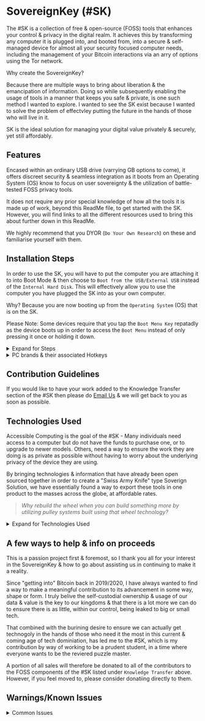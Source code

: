 # SovereignKey (#SK) 

The #SK is a collection of free & open-source (FOSS) tools that enhances your control & privacy in the digital realm. It achieves this by transforming any computer it is plugged into, and booted from, into a secure & self-managed device for almost all your security focused computer needs, including the management of your Bitcoin interactions via an arry of options using the Tor network.

Why create the SovereignKey? 

Because there are multiple ways to bring about liberation & the emancipation of information. Doing so while subsequently enabling the usage of tools in a manner that keeps you safe & private, is one such method I wanted to explore. I wanted to see the SK exist because I wanted to solve the problem of effectvley putting the future in the hands of those who will live in it. 

SK is the ideal solution for managing your digital value privately & securely, yet still affordably.

## Features

Encased within an ordinary USB drive (varrying GB options to come), it offers discreet security & seamless integration as it boots from an Operating System (OS) know to focus on user sovereignty & the utilization of battle-tested FOSS privacy tools. 

It does not require any prior special knowledge of how all the tools it is made up of work, beyond this ReadMe file, to get started with the SK. However, you will find links to all the different resources used to bring this about further down in this ReadMe. 

We highly recommend that you DYOR (`Do Your Own Research`) on these and familiarise yourself with them.

## Installation Steps

In order to use the SK, you will have to put the computer you are attaching it to into Boot Mode & then choose to `Boot from the USB/External USB` instead of the `Internal Hard Disk`. This will effectively allow you to use the computer you have plugged the SK into as your own computer. 

Why? Because you are now booting up from the `Operating System` (OS) that is on the SK.

Please Note: Some devices require that you tap the `Boot Menu Key` repatadly as the device boots up in order to access the `Boot Menu` instead of only pressing it once or holding it down.

<details> <summary>Expand for Steps</summary>

  
  1. Make sure computer is turned off.  
  
  2. Plug your SK into USB slot of the computer.
     
  4. Turn computer on.
     
  6. Tap/Hold the correct `Boot Menu Key` to enter the `Boot Menu`.  
  7. Select `Boot from the USB/External USB` (might be named differently depending on the specific computer you are using but there will be mention of eother a USB or External Drive).  
  8. Wait for Tails to load.  
  9. Enter the default `Persistant Storage` passphrase, click `Unlock Encryption`.  
  10. Select the blue `Start Tails` button on the top right of the box.  
  11. Connect to a local internet network so that you have internet access.  
  12. Select `Connect to Tor` when the Tor Connection window appears.  
  
</details>

<details> <summary>PC brands & their associated Hotkeys</summary>

Here is a list of PC brands and their associated hotkeys for entering the boot menu:

| Computer Manufacturer  | Boot Menu Key |
| ------------- | ------------- |
| ACER SERIES  | Esc, F12, F9  |
| ASUS SERIES  | Esc, F8  |
| COMPAQ  | Esc, F9  |
| DELL SERIES  | F12  |
| HP SERIES  | Esc, F9  |
| LENOVO SERIES  | F12, F8, F10  |
| SAMSUNG SERIES  | F12, Esc  |
| SONY SERIES  | F10, F11, ASSIST  |
| TOSHIBA SERIES  | F12  |

| MOTHERBOARDS | Boot Menu Key |
| ------------- | ------------- |
| ASUS   | F8  |
| GIGABYTE  | F12  |
| MSI  | F11  |
| INTEL  | F10  |
| ASROCK  | F11  |
| EVGA  | F7  |
| ASROCK  | F11  |

| OTHER MANUFACTURERS | Boot Menu Key |
| ------------- | ------------- |
| XIAOMI   | Fn +F2 (Choose Boot Menu)  |
| PANASONIC   | F2 (go to the exit and then choose boot order)  |
| NEC   | F5  |
| PACKARD BELL   | F8  |
| eMCHINES   | F12  |
| FUJITSU   | F12  |
| GATEWAY   | F11, Esc, F10  |
| iBALL   | F9 (Choose your media under boot option)  |
| HUAWEI   | F2  |
| SHARP   | F9  |

</details>

## Contribution Guidelines

If you would like to have your work added to the Knowledge Transfer section of the #SK then please do [Email Us](mailto:okin@okinent.org) & we will get back to you as soon as possible.

## Technologies Used

Accessible Computing is the goal of the #SK - Many individuals need access to a computer but do not have the funds to purchase one, or to upgrade to newer models. Others, need a way to ensure the work they are doing is as private as possible without having to worry about the underlying privacy of the device they are using.

By bringing technologies & information that have already been open sourced together in order to create a "Swiss Army Knife" type Soverign Solution, we have essentially found a way to export these tools in one product to the masses across the globe, at affordable rates.

>*Why rebuild the wheel when you can build something more by utilizing pulley systems built using that wheel technology?*

<details> <summary>Expand for Technologies Used</summary>

The Operating System (OS) used for the #SK is [Tails](https://tails.net) ~ Used by Human Rights Activits & Journalists around the World, it is a portable operating system capable of protecting against surveillance & censorship. It makes use of the Tor network by default to protect your privacy online. To assit in this, it includes a selection of applications to work on sensitive documents & communicate securely. Everything in Tails is ready-to-use & has safe defaults.

Combining Tails, Bitcoin Core & the technologies below allow for strong anonymity for transactions & secure encrypted storage for your computer needs. 

<details> <summary>Electrum Wallet</summary>

[Electrum Wallet](https://electrum.org/) - This wallet is added into Tails by Default & has been a Bitcoin Desktop Wallet of choice since its creation in 2011. Electrum’s focus is speed, with low resource usage & simplifying Bitcoin.

</details>

<details> <summary>BAILS</summary>

[BAILS](https://github.com/BenWestgate/Bails) - Installs Bitcoin Core on the encrypted Persistent Storage of Tails, creates & recovers Bitcoin Core wallets from Codex32 (BIP93) seed backups & creates backup Bails USB sticks & shareable blank Bails USB sticks. 

It ensures your money is protected from surveillance, censorship, and confiscation, leaving no trace of your Bitcoin use on the computer or the Internet.

</details>

<details> <summary>Sparrow Wallet</summary>

[Sparrow Wallet](https://www.sparrowwallet.com) - Sparrow is a Bitcoin wallet for those who value financial self sovereignty. Sparrow’s emphasis is on security, privacy & usability while priding itself on not hiding information from you - on the contrary it attempts to provide as much detail as possible about your transactions & UTXOs, but in a way that is manageable & usable.

</details>

<details> <summary>Knowledge Transfer</summary>

>***Free Books - A collection of curated Books around Bitcoin & Financial Literacy.***

- [The Bitcoin Whitepaper (Available in various Languages](https://exonumia.africa) by Satoshi Nakamoto

- [2nd Edition: The Simplest Bitcoin Book Ever Written](https://d.nostr.build/tIkvB3qVy5jVkH48.pdf) by Keysa Luna
  
- [Bitcoin: Separation of Money and State](https://braiins.com/books/bitcoin-separation-of-money-and-state) by Josef Tětek

- [The Bitcoin Standard](https://worldfreebooks.com/book/the-bitcoin-standard-by-saifedean-ammous/) by Saifedean Ammous

- [Bitcoin For Business](https://studentofbitcoin.gumroad.com/l/bitcoinforbusinesses?layout=profile) by Student of Bitcoin 

- [Codex32 - Shamir Secret Sharing Scheme](https://secretcodex32.com/docs/index.html) by Leon Olsson Curr & Pearlwart Snead

> ***Digital Education - Digitial Media Based Education around Bitcoin & Financial Literacy***

- [The World’s First Kids Cartoon about Bitcoin!](https://www.youtube.com/watch?v=_ekzsZZGfsk) by Tuttle Twins 

</details>

</details>

## A few ways to help & info on proceeds

This is a passion project first & foremost, so I thank you all for your interest in the SovereignKey & how to go about assisting us in continuing to make it a reality.

Since "getting into" Bitcoin back in 2019/2020, I have always wanted to find a way to make a meaningful contribution to its advancement in some way, shape or form. I truly belive the self-custodial ownership & usage of our data & value is the key to our kingdoms & that there is a lot more we can do to ensure there is as little, within our control, being leaked to big or small tech. 

That combined with the burining desire to ensure we can actually get technogoly in the hands of those who need it the most in this current & coming age of tech dominiation, has led me to the #SK, which is my contribution by way of working to be a prudent student, in a time where everyone wants to be the reviered puzzle master.

A portion of all sales will therefore be donated to all of the contributors to the FOSS components of the #SK listed under `Knowledge Transfer` above. However, if you feel moved to, please consider donatiing directly to them.

## Warnings/Known Issues

<details> <summary>Common Issues</summary>

This is in no way a comprehensive list, however, it will be updated with more information as we discover the issues reported:

- Tails does not start at all on Mac models that use the Apple M1 chip and on many other Mac models. Here is a list of all current Known Issues with trying to get Tails to boot on various hardware.

</details>
